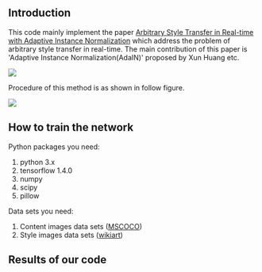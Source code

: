 Introduction
--------------

This code mainly implement the paper [Arbitrary Style Transfer in Real-time with Adaptive Instance Normalization](https://arxiv.org/abs/1703.06868) which address the problem of arbitrary style transfer in real-time. The main contribution of this paper is 'Adaptive Instance Normalization(AdaIN)' proposed by Xun Huang etc. 

![](https://github.com/MingtaoGuo/Real-time-Arbitrary-Style-Transfer/blob/master/Figures/AdaIN.jpg)

Procedure of this method is as shown in follow figure.

![](https://github.com/MingtaoGuo/Real-time-Arbitrary-Style-Transfer/blob/master/Figures/style_transfer_network.jpg)

How to train the network
------------------------

Python packages you need:

1. python 3.x
2. tensorflow 1.4.0
3. numpy
4. scipy
5. pillow

Data sets you need:

1. Content images data sets ([MSCOCO]())
2. Style images data sets ([wikiart]())

Results of our code
--------------------
